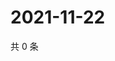 # 2021-11-22

共 0 条

<!-- BEGIN WEIBO -->
<!-- 最后更新时间 Mon Nov 22 2021 14:17:32 GMT+0800 (China Standard Time) -->

<!-- END WEIBO -->
